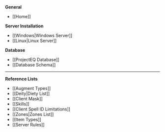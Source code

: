 **General**
* [[Home]]

**Server Installation**
* [[Windows|Windows Server]]
* [[Linux|Linux Server]]

**Database**
* [[ProjectEQ Database]]
* [[Database Schema]]

---
**Reference Lists**
* [[Augment Types]]
* [[Deity|Diety List]]
* [[Client Mask]]
* [[Skills]]
* [[Client Spell ID Limitations]]
* [[Zones|Zones List]]
* [[Item Types]]
* [[Server Rules]]